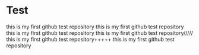 # Test
this is my first github test repository
this is my first github test repository
this is my first github test repository
this is my first github test repository/////
this is my first github test repository+++++
this is my first github test repository
